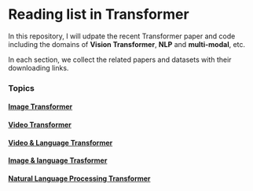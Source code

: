 # Reading list in Transformer

In this repository, I will udpate the recent Transformer paper and code including the domains of **Vision Transformer**, **NLP** and **multi-modal**, etc.  

In each section, we collect the related papers and datasets with their downloading links. 

### Topics
#### [Image Transformer](image-transformer.md) 


#### [Video Transformer](video-transformer.md)


#### [Video & Language Transformer](video-language-transformer.md)


#### [Image & language Trasformer](image-language-transformer.md)


#### [Natural Language Processing Transformer](natural-language-process-transformer.md)




